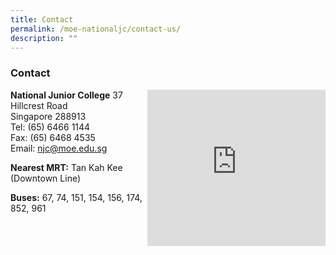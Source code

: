 ```yaml
---
title: Contact
permalink: /moe-nationaljc/contact-us/
description: ""
---
```

### Contact

<iframe loading="lazy" allowfullscreen="" style="border:0;" height="250" width="285" align="right" src="https://www.google.com/maps/embed?pb=!1m18!1m12!1m3!1d3988.7426580761826!2d103.80192507525723!3d1.3304813616371967!2m3!1f0!2f0!3f0!3m2!1i1024!2i768!4f13.1!3m3!1m2!1s0x31da10a1535359eb%3A0x566047cc08c41088!2sNational%20Junior%20College!5e0!3m2!1sen!2ssg!4v1683970396310!5m2!1sen!2ssg"></iframe> 

**National Junior College**
37 Hillcrest Road  
Singapore 288913  
Tel: (65) 6466 1144  
Fax: (65) 6468 4535  
Email:&nbsp;[njc@moe.edu.sg](mailto:njc@moe.edu.sg)

**Nearest MRT:**&nbsp;Tan Kah Kee (Downtown Line)

**Buses:**
67, 74, 151, 154, 156, 174, 852, 961